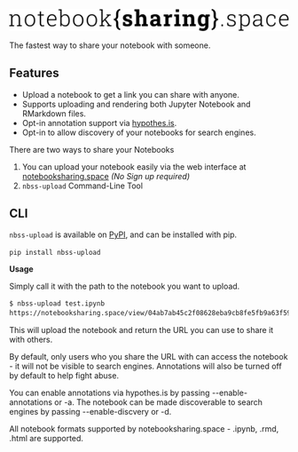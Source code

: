 [![The NBSS logo](./src/logo.svg)](https://notebooksharing.space)

The fastest way to share your notebook with someone.

## Features

- Upload a notebook to get a link you can share with anyone.
- Supports uploading and rendering both Jupyter Notebook and
  RMarkdown files.
- Opt-in annotation support via [hypothes.is](https://hypothes.is/).
- Opt-in to allow discovery of your notebooks for search engines.


There are two ways to share your Notebooks

1. You can upload your notebook easily via the web interface at [notebooksharing.space](https://notebooksharing.space/) *(No Sign up required)*
2. `nbss-upload` Command-Line Tool


## CLI

`nbss-upload` is available on [PyPI](https://pypi.org/project/nbss-upload/), and can be installed with pip.

`pip install nbss-upload` 

**Usage**

Simply call it with the path to the notebook you want to upload.

```bash
$ nbss-upload test.ipynb
https://notebooksharing.space/view/04ab7ab45c2f08628eba9cb8fe5fb9a63f5961d5dfce622b9e26974ddc138916
```

This will upload the notebook and return the URL you can use to share it with others.

By default, only users who you share the URL with can access the notebook - it will not be visible to search engines. Annotations will also be turned off by default to help fight abuse.

You can enable annotations via hypothes.is by passing --enable-annotations or -a. The notebook can be made discoverable to search engines by passing --enable-discvery or -d.

All notebook formats supported by notebooksharing.space - .ipynb, .rmd, .html are supported.

